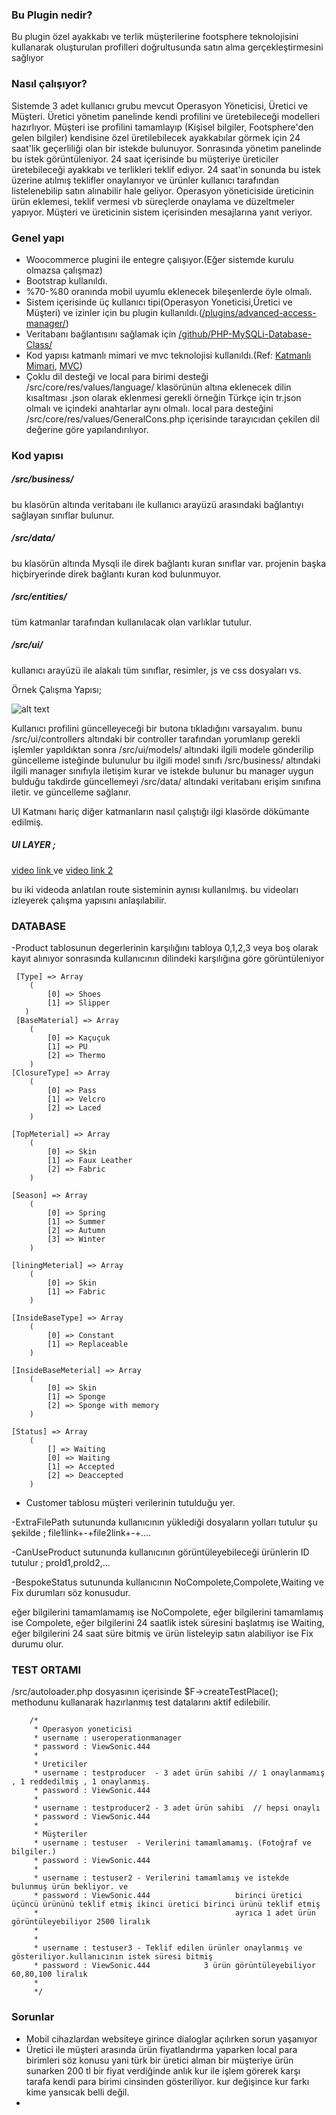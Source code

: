 ### Bu Plugin nedir?

Bu plugin özel ayakkabı ve terlik müşterilerine footsphere teknolojisini kullanarak oluşturulan profilleri doğrultusunda satın alma gerçekleştirmesini sağlıyor

### Nasıl çalışıyor?

Sistemde 3 adet kullanıcı grubu mevcut Operasyon Yöneticisi, Üretici ve Müşteri.
Üretici yönetim panelinde kendi profilini ve üretebileceği modelleri hazırlıyor. 
Müşteri ise profilini tamamlayıp (Kişisel bilgiler, Footsphere'den gelen bilgiler) kendisine özel 
üretilebilecek ayakkabılar görmek için 24 saat'lik geçerliliği olan bir istekde bulunuyor.
Sonrasında yönetim panelinde bu istek görüntüleniyor.
24 saat içerisinde bu müşteriye üreticiler üretebileceği ayakkabı ve terlikleri teklif ediyor.
24 saat'in sonunda bu istek üzerine atılmış teklifler onaylanıyor ve ürünler kullanıcı tarafından listelenebilip satın alınabilir hale geliyor.
Operasyon yöneticiside üreticinin ürün eklemesi, teklif vermesi vb süreçlerde onaylama ve düzeltmeler yapıyor.
Müşteri ve üreticinin sistem içerisinden mesajlarına yanıt veriyor.

### Genel yapı

- Woocommerce plugini ile entegre çalışıyor.(Eğer sistemde kurulu olmazsa çalışmaz)
- Bootstrap kullanıldı.
- %70-%80 oranında mobil uyumlu eklenecek bileşenlerde öyle olmalı. 
- Sistem içerisinde üç  kullanıcı tipi(Operasyon Yoneticisi,Üretici ve Müşteri) ve izinler için bu plugin kullanıldı.([/plugins/advanced-access-manager/](https://tr.wordpress.org/plugins/advanced-access-manager/))
- Veritabanı bağlantısını sağlamak için [/github/PHP-MySQLi-Database-Class/](https://github.com/ThingEngineer/PHP-MySQLi-Database-Class)
- Kod yapısı katmanlı mimari ve mvc teknolojisi kullanıldı.(Ref: [Katmanlı Mimari](https://www.youtube.com/watch?v=S_YNRNoJM4o&list=PLqG356ExoxZV1GKedoG_dVYL8AAldKGDr&index=6), [MVC](https://www.youtube.com/watch?v=NTmk36AC6Gc&t=2653s))
- Çoklu dil desteği ve local para birimi desteği /src/core/res/values/language/ klasörünün altına eklenecek dilin kısaltması .json olarak eklenmesi gerekli
  örneğin Türkçe için tr.json olmalı ve içindeki anahtarlar aynı olmalı. local para desteğini /src/core/res/values/GeneralCons.php içerisinde tarayıcıdan çekilen dil değerine göre yapılandırılıyor.




### Kod yapısı


##### /src/business/ 
bu klasörün altında veritabanı ile kullanıcı arayüzü arasındaki bağlantıyı sağlayan sınıflar bulunur.
##### /src/data/ 
bu klasörün altında Mysqli ile direk bağlantı kuran sınıflar var. projenin başka hiçbiryerinde direk bağlantı kuran kod bulunmuyor.
##### /src/entities/
tüm katmanlar tarafından kullanılacak olan varlıklar tutulur. 
##### /src/ui/
kullanıcı arayüzü ile alakalı tüm sınıflar, resimler, js ve css dosyaları vs. 

Örnek Çalışma Yapısı;

![alt text](https://i.ibb.co/HqqpHMR/Screenshot-from-2019-03-21-11-33-33.png)

Kullanıcı profilini güncelleyeceği bir butona tıkladığını varsayalım. bunu /src/ui/controllers altındaki bir controller tarafından yorumlanıp gerekli
işlemler yapıldıktan sonra /src/ui/models/ altındaki ilgili modele gönderilip güncelleme isteğinde bulunulur bu ilgili model sınıfı /src/business/ altındaki ilgili
manager sınıfıyla iletişim kurar ve istekde bulunur bu manager uygun bulduğu takdirde güncellemeyi /src/data/ altındaki veritabanı erişim sınıfına iletir.
ve güncelleme sağlanır.

UI Katmanı hariç diğer katmanların nasıl çalıştığı ilgi klasörde dökümante edilmiş.

##### UI LAYER ;

[video link  ](https://www.youtube.com/watch?v=NTmk36AC6Gc&t=2653s) ve   [video link 2 ](https://www.youtube.com/watch?v=8Y1LAdUb1D4&t=205s)

bu iki videoda anlatılan route sisteminin aynısı kullanılmış. bu videoları izleyerek çalışma yapısını anlaşılabilir.

### DATABASE


-Product tablosunun degerlerinin karşılığını tabloya 0,1,2,3 veya boş olarak kayıt alınıyor sonrasında kullanıcının dilindeki karşılığına göre
görüntüleniyor

     [Type] => Array
        (
            [0] => Shoes
            [1] => Slipper
       )
     [BaseMaterial] => Array
        (
            [0] => Kaçuçuk
            [1] => PU
            [2] => Thermo
        )
    [ClosureType] => Array
        (
            [0] => Pass
            [1] => Velcro
            [2] => Laced
        )

    [TopMeterial] => Array
        (
            [0] => Skin
            [1] => Faux Leather
            [2] => Fabric
        )

    [Season] => Array
        (
            [0] => Spring
            [1] => Summer
            [2] => Autumn
            [3] => Winter
        )

    [liningMeterial] => Array
        (
            [0] => Skin
            [1] => Fabric
        )

    [InsideBaseType] => Array
        (
            [0] => Constant
            [1] => Replaceable
        )

    [InsideBaseMeterial] => Array
        (
            [0] => Skin
            [1] => Sponge
            [2] => Sponge with memory
        )

    [Status] => Array
        (
            [] => Waiting
            [0] => Waiting
            [1] => Accepted
            [2] => Deaccepted
        )


- Customer tablosu müşteri verilerinin tutulduğu yer.

 -ExtraFilePath sutununda kullanıcının yüklediği dosyaların yolları tutulur şu şekilde ;  file1link+-+file2link+-+....
 
 -CanUseProduct sutununda kullanıcının görüntüleyebileceği ürünlerin ID tutulur        ;   proId1,proId2,...
 
 -BespokeStatus sutununda kullanıcının NoCompolete,Compolete,Waiting ve Fix durumları söz konusudur. 

   eğer bilgilerini tamamlamamış ise NoCompolete,
   eğer bilgilerini tamamlamış ise Compolete,
   eğer bilgilerini 24 saatlik istek süresini başlatmış ise Waiting,
   eğer bilgilerini 24 saat süre bitmiş ve ürün listeleyip satın alabiliyor ise Fix durumu olur.
 

### TEST ORTAMI

/src/autoloader.php dosyasının içerisinde $F->createTestPlace(); methodunu kullanarak hazırlanmış test datalarını aktif edilebilir.


        /*
         * Operasyon yoneticisi
         * username : useroperationmanager
         * password : ViewSonic.444
         *
         * Ureticiler
         * username : testproducer  - 3 adet ürün sahibi // 1 onaylanmamış , 1 reddedilmiş , 1 onaylanmış.
         * password : ViewSonic.444
         *
         * username : testproducer2 - 3 adet ürün sahibi  // hepsi onaylı
         * password : ViewSonic.444
         *
         * Müşteriler
         * username : testuser  - Verilerini tamamlamamış. (Fotoğraf ve bilgiler.)
         * password : ViewSonic.444
         *
         * username : testuser2 - Verilerini tamamlamış ve istekde bulunmuş ürün bekliyor. ve
         * password : ViewSonic.444                   birinci üretici üçüncü ürününü teklif etmiş ikinci üretici birinci ürünü teklif etmiş
         *                                            ayrıca 1 adet ürün görüntüleyebiliyor 2500 liralık
         *
         *
         * username : testuser3 - Teklif edilen ürünler onaylanmış ve gösteriliyor.kullanıcının istek süresi bitmiş
         * password : ViewSonic.444            3 ürün görüntüleyebiliyor 60,80,100 liralık
         *
         */




### Sorunlar

- Mobil cihazlardan websiteye girince dialoglar açılırken sorun yaşanıyor
- Üretici ile müşteri arasında ürün fiyatlandırma yaparken local para birimleri söz konusu yani türk bir üretici alman bir müşteriye ürün sunarken 200 tl bir fiyat verdiğinde anlık kur ile işlem görerek karşı tarafa kendi para birimi cinsinden gösteriliyor. kur değişince kur farkı kime yansıcak belli değil.
- 